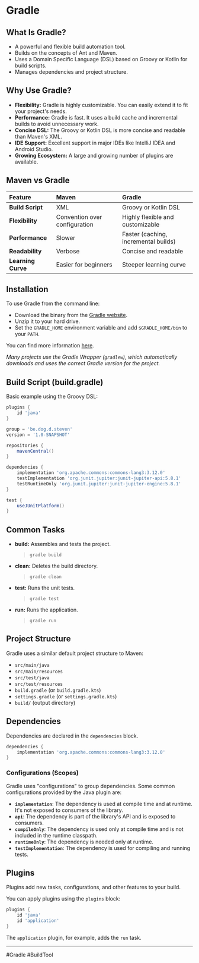 # Gradle

## What Is Gradle?

- A powerful and flexible build automation tool.
- Builds on the concepts of Ant and Maven.
- Uses a Domain Specific Language (DSL) based on Groovy or Kotlin for build scripts.
- Manages dependencies and project structure.

## Why Use Gradle?

- **Flexibility:** Gradle is highly customizable. You can easily extend it to fit your project's needs.
- **Performance:** Gradle is fast. It uses a build cache and incremental builds to avoid unnecessary work.
- **Concise DSL:** The Groovy or Kotlin DSL is more concise and readable than Maven's XML.
- **IDE Support:** Excellent support in major IDEs like IntelliJ IDEA and Android Studio.
- **Growing Ecosystem:** A large and growing number of plugins are available.

## Maven vs Gradle

| Feature | Maven | Gradle |
| :--- | :--- | :--- |
| **Build Script** | XML | Groovy or Kotlin DSL |
| **Flexibility** | Convention over configuration | Highly flexible and customizable |
| **Performance** | Slower | Faster (caching, incremental builds) |
| **Readability** | Verbose | Concise and readable |
| **Learning Curve** | Easier for beginners | Steeper learning curve |

## Installation

To use Gradle from the command line:

- Download the binary from the [Gradle website](https://gradle.org/releases/).
- Unzip it to your hard drive.
- Set the `GRADLE_HOME` environment variable and add `$GRADLE_HOME/bin` to your `PATH`.

You can find more information [here](https://gradle.org/install/).

*Many projects use the Gradle Wrapper (`gradlew`), which automatically downloads and uses the correct Gradle version for the project.*

## Build Script (build.gradle)

Basic example using the Groovy DSL:

```groovy
plugins {
    id 'java'
}

group = 'be.dog.d.steven'
version = '1.0-SNAPSHOT'

repositories {
    mavenCentral()
}

dependencies {
    implementation 'org.apache.commons:commons-lang3:3.12.0'
    testImplementation 'org.junit.jupiter:junit-jupiter-api:5.8.1'
    testRuntimeOnly 'org.junit.jupiter:junit-jupiter-engine:5.8.1'
}

test {
    useJUnitPlatform()
}
```

## Common Tasks

- **build:** Assembles and tests the project.
  > `gradle build`
- **clean:** Deletes the build directory.
  > `gradle clean`
- **test:** Runs the unit tests.
  > `gradle test`
- **run:** Runs the application.
  > `gradle run`

## Project Structure

Gradle uses a similar default project structure to Maven:

- `src/main/java`
- `src/main/resources`
- `src/test/java`
- `src/test/resources`
- `build.gradle` (or `build.gradle.kts`)
- `settings.gradle` (or `settings.gradle.kts`)
- `build/` (output directory)

## Dependencies

Dependencies are declared in the `dependencies` block.

```groovy
dependencies {
    implementation 'org.apache.commons:commons-lang3:3.12.0'
}
```

### Configurations (Scopes)

Gradle uses "configurations" to group dependencies. Some common configurations provided by the Java plugin are:

- **`implementation`**: The dependency is used at compile time and at runtime. It's not exposed to consumers of the library.
- **`api`**: The dependency is part of the library's API and is exposed to consumers.
- **`compileOnly`**: The dependency is used only at compile time and is not included in the runtime classpath.
- **`runtimeOnly`**: The dependency is needed only at runtime.
- **`testImplementation`**: The dependency is used for compiling and running tests.

## Plugins

Plugins add new tasks, configurations, and other features to your build.

You can apply plugins using the `plugins` block:

```groovy
plugins {
    id 'java'
    id 'application'
}
```

The `application` plugin, for example, adds the `run` task.

---
#Gradle #BuildTool
